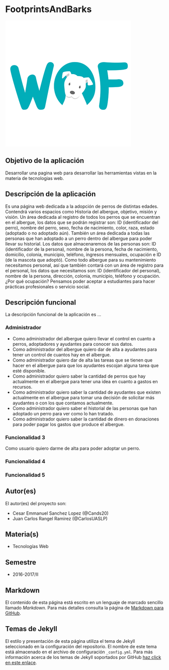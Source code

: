 # FootprintsAndBarks

![Albergue](https://github.com/acominf/FootprintsAndBarks/blob/master/docs/wof_opt.png)

## Objetivo de la aplicación
Desarrollar una pagina web para desarrollar las herramientas vistas en la materia de tecnologias web.

## Descripción de la aplicación
Es una página web dedicada a la adopción de perros de distintas edades. Contendrá varios espacios como Historia del albergue, objetivo, misión y visión. Un área dedicada al registro de todos los perros que se encuentran en el albergue, los datos que se podrán registrar son: ID (identificador del perro), nombre del perro, sexo, fecha de nacimiento, color, raza, estado (adoptado o no adoptado aún). También un área dedicada a todas las personas que han adoptado a un perro dentro del albergue para poder llevar su historial. Los datos que almacenaremos de las personas son: ID (identificador de la persona), nombre de la persona, fecha de nacimiento, domicilio, colonia, municipio, teléfono, ingresos mensuales, ocupación e ID (de la mascota que adoptó). Como todo albergue para su mantenimiento necesitamos personal, así que también contará con un área de registro para el personal, los datos que necesitamos son: ID (identificador del personal), nombre de la persona, dirección, colonia, municipio, teléfono y ocupación. ¿Por qué ocupación? Pensamos poder aceptar a estudiantes para hacer prácticas profesionales o servicio social. 

## Descripción funcional
La descripción funcional de la aplicación es ...

### Administrador
-  Como administrador del albergue quiero llevar el control en cuanto a perros, adoptadores y ayudantes para conocer sus datos.
-  Como administrador del albergue quiero dar de alta a ayudantes para tener un control de cuantos hay en el albergue.
-  Como administrador quiero dar de alta las tareas que se tienen que hacer en el albergue para que los ayudantes escojan alguna tarea que esté disponible.
-  Como administrador quiero saber la cantidad de perros que hay actualmente en el albergue para tener una idea en cuanto a gastos en recursos.
-  Como administrador quiero saber la cantidad de ayudantes que existen actualmente en el albergue para tomar una decisión de solicitar más ayudantes o con los que contamos actualmente.
-  Como administrador quiero saber el historial de las personas que han adoptado un perro para ver como lo han tratado.
-  Como administrador quiero saber la cantidad de dinero en donaciones para poder pagar los gastos que produce el albergue.


### Funcionalidad 3
Como usuario quiero darme de alta para poder adoptar un perro.

### Funcionalidad 4


### Funcionalidad 5


## Autor(es)
El autor(es) del proyecto son:
- Cesar Emmanuel Sanchez Lopez (@Cands20)
- Juan Carlos Rangel Ramirez (@CarlosUASLP)

## Materia(s)
- Tecnologías Web

## Semestre
- 2016-2017/II

## Markdown
El contenido de esta página está escrito en un lenguaje de marcado sencillo llamado *Markdown*. Para más detalles consulta la página de [Markdown para GitHub](https://guides.github.com/features/mastering-markdown/).

## Temas de Jekyll
El estilo y presentación de esta página utiliza el tema de Jekyll seleccionado en la configuración del repositorio. El nombre de este tema está almacenado en el archivo de configuración `_config.yml`. Para más información acerca de los temas de Jekyll soportados por GitHub [haz click en este enlace](https://pages.github.com/themes/).

